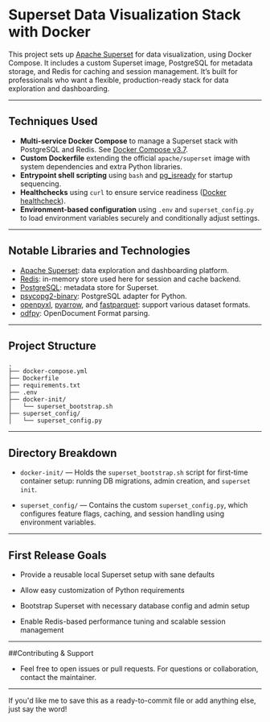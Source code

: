 # Superset Data Visualization Stack with Docker

This project sets up [Apache Superset](https://superset.apache.org/) for data visualization, using Docker Compose. It includes a custom Superset image, PostgreSQL for metadata storage, and Redis for caching and session management. It’s built for professionals who want a flexible, production-ready stack for data exploration and dashboarding.

---

## Techniques Used

- **Multi-service Docker Compose** to manage a Superset stack with PostgreSQL and Redis. See [Docker Compose v3.7](https://docs.docker.com/compose/compose-file/compose-versioning/#version-37).
- **Custom Dockerfile** extending the official `apache/superset` image with system dependencies and extra Python libraries.
- **Entrypoint shell scripting** using `bash` and [pg_isready](https://www.postgresql.org/docs/current/app-pg-isready.html) for startup sequencing.
- **Healthchecks** using `curl` to ensure service readiness ([Docker healthcheck](https://docs.docker.com/engine/reference/builder/#healthcheck)).
- **Environment-based configuration** using `.env` and `superset_config.py` to load environment variables securely and conditionally adjust settings.

---

## Notable Libraries and Technologies

- [Apache Superset](https://superset.apache.org/): data exploration and dashboarding platform.
- [Redis](https://redis.io/): in-memory store used here for session and cache backend.
- [PostgreSQL](https://www.postgresql.org/): metadata store for Superset.
- [psycopg2-binary](https://pypi.org/project/psycopg2-binary/): PostgreSQL adapter for Python.
- [openpyxl](https://openpyxl.readthedocs.io/en/stable/), [pyarrow](https://arrow.apache.org/docs/python/), and [fastparquet](https://fastparquet.readthedocs.io/en/latest/): support various dataset formats.
- [odfpy](https://pypi.org/project/odfpy/): OpenDocument Format parsing.

---

## Project Structure

```text
.
├── docker-compose.yml
├── Dockerfile
├── requirements.txt
├── .env
├── docker-init/
│   └── superset_bootstrap.sh
├── superset_config/
│   └── superset_config.py

```
---

## Directory Breakdown

- `docker-init/` — Holds the `superset_bootstrap.sh` script for first-time container setup: running DB migrations, admin creation, and `superset init`.

- `superset_config/` — Contains the custom `superset_config.py`, which configures feature flags, caching, and session handling using environment variables.

---

## First Release Goals

- Provide a reusable local Superset setup with sane defaults

- Allow easy customization of Python requirements

- Bootstrap Superset with necessary database config and admin setup

- Enable Redis-based performance tuning and scalable session management

---
##Contributing & Support
- Feel free to open issues or pull requests. For questions or collaboration, contact the maintainer.
---
If you'd like me to save this as a ready-to-commit file or add anything else, just say the word!

